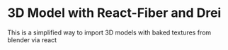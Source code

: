 # 3D Model with React-Fiber and Drei

This is a simplified way to import 3D models with baked textures from blender via react
